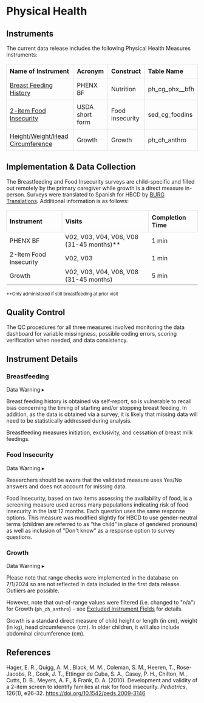# Physical Health

## Instruments
The current data release includes the following Physical Health Measures instruments:

<table style="width: 100%; border-collapse: collapse; table-layout: fixed;">
  <thead>
    <tr>
      <th style="border: 1px solid #ddd; padding: 8px; text-align: left;">Name of Instrument</th>
      <th style="border: 1px solid #ddd; padding: 8px; text-align: left;">Acronym</th>
      <th style="border: 1px solid #ddd; padding: 8px; text-align: left;">Construct</th>
      <th style="border: 1px solid #ddd; padding: 8px; text-align: left;">Table Name</th>
    </tr>
  </thead>
<tbody>
  <tr>
    <td style="border: 1px solid #ddd; padding: 8px; word-wrap: break-word; white-space: normal;"><a href="#breastfeeding">Breast Feeding History</a></td>
    <td style="border: 1px solid #ddd; padding: 8px; word-wrap: break-word; white-space: normal;">PHENX BF</td>
    <td style="border: 1px solid #ddd; padding: 8px; word-wrap: break-word; white-space: normal;">Nutrition</td>
    <td style="border: 1px solid #ddd; padding: 8px; word-wrap: break-word; white-space: normal;">ph_cg_phx__bfh</td>
  </tr>
  <tr>
    <td style="border: 1px solid #ddd; padding: 8px; word-wrap: break-word; white-space: normal;"><a href="#food-insecurity">2-item Food Insecurity</a></td>
    <td style="border: 1px solid #ddd; padding: 8px; word-wrap: break-word; white-space: normal;">USDA short form</td>
    <td style="border: 1px solid #ddd; padding: 8px; word-wrap: break-word; white-space: normal;">Food insecurity</td>
    <td style="border: 1px solid #ddd; padding: 8px; word-wrap: break-word; white-space: normal;">sed_cg_foodins</td>
  </tr>
  <tr>
    <td style="border: 1px solid #ddd; padding: 8px; word-wrap: break-word; white-space: normal;"><a href="#growth">Height/Weight/Head Circumference</a></td>
    <td style="border: 1px solid #ddd; padding: 8px; word-wrap: break-word; white-space: normal;">Growth</td>
    <td style="border: 1px solid #ddd; padding: 8px; word-wrap: break-word; white-space: normal;">Growth</td>
    <td style="border: 1px solid #ddd; padding: 8px; word-wrap: break-word; white-space: normal;">ph_ch_anthro</td>
  </tr>  
</tbody>
</table>

## Implementation & Data Collection

The Breastfeeding and Food Insecurity surveys are child-specific and filled out remotely by the primary caregiver while growth is a direct measure in-person. Surveys were translated to Spanish for HBCD by [BURG Translations](https://burgtranslations.com/our-services/). Additional information is as follows:

<table style="width: 100%; border-collapse: collapse; table-layout: fixed;">
  <thead>
    <tr>
      <th style="border: 1px solid #ddd; padding: 8px; text-align: left;">Instrument</th>
      <th style="border: 1px solid #ddd; padding: 8px; text-align: left;">Visits</th>
      <th style="border: 1px solid #ddd; padding: 8px; text-align: left;">Completion Time</th>      
    </tr>
  </thead>
<tbody>
	<tr>
		<td>PHENX BF</td>
		<td>V02, V03, V04, V06, V08 (31-45 months)**</td>
		<td>1 min</td>
	</tr>
  <tr>
		<td>2-Item Food Insecurity</td>
		<td>V02, V03</td>
		<td>1 min</td>
	</tr>
  <tr>
		<td>Growth</td>
		<td>V02, V03, V04, V06, V08 (31-45 months)</td>
		<td>5 min</td>
	</tr>  
</tbody>
</table>
<small>**Only administered if still breastfeeding at prior visit</small>

## Quality Control
The QC procedures for all three measures involved monitoring the data dashboard for variable missingness, possible coding errors, scoring verification when needed, and data consistency.

## Instrument Details
### Breastfeeding     
<p>
<div id="bf-warning" class="warning-banner" onclick="toggleCollapse(this)">
  <span class="emoji"><i class="fas fa-exclamation-triangle"></i></span>
  <span class="text">Data Warning</span>
  <span class="arrow">▸</span>
</div>
<div class="collapsible-content">
<p>Breast feeding history is obtained via self-report, so is vulnerable to recall bias concerning the timing of starting and/or stopping breast feeding. In addition, as the data is obtained via a survey, it is likely that missing data will need to be statistically addressed during analysis.</p> 
</div>
</p>

Breastfeeding measures initiation, exclusivity, and cessation of breast milk feedings.

### Food Insecurity
<p>
<div id="foodins-warning" class="warning-banner" onclick="toggleCollapse(this)">
  <span class="emoji"><i class="fas fa-exclamation-triangle"></i></span>
  <span class="text">Data Warning</span>
  <span class="arrow">▸</span>
</div>
<div class="collapsible-content">
<p>Researchers should be aware that the validated measure uses Yes/No answers and does not account for missing data.</p> 
</div>
</p>

Food Insecurity, based on two items assessing the availability of food, is a screening measure used across many populations indicating risk of food insecurity in the last 12 months. Each question uses the same response options. This measure was modified slightly for HBCD to use gender-neutral terms (children are referred to as “the child” in place of gendered pronouns) as well as inclusion of "Don't know" as a response option to survey questions.

### Growth   
<p>
<div id="growth-warning" class="warning-banner" onclick="toggleCollapse(this)">
  <span class="emoji"><i class="fas fa-exclamation-triangle"></i></span>
  <span class="text">Data Warning</span>
  <span class="arrow">▸</span>
</div>
<div class="collapsible-content">
<p>Please note that range checks were implemented in the database on 7/1/2024 so are not reflected in data included in the first data release. Outliers are possible.</p> 
<p>However, note that out-of-range values were filtered (i.e. changed to "n/a") for Growth (<code>ph_ch_anthro</code>) - see <a href="../../../datacuration/exclusions#static-exclusions-fields">Excluded Instrument Fields</a> for details.</p>
</div>
</p>
Growth is a standard direct measure of child height or length (in cm), weight (in kg), head circumference (cm). In older children, it will also include abdominal circumference (cm).

## References
<div class="references">
    <p>Hager, E. R., Quigg, A. M., Black, M. M., Coleman, S. M., Heeren, T., Rose-Jacobs, R., Cook, J. T., Ettinger de Cuba, S. A., Casey, P. H., Chilton, M., Cutts, D. B., Meyers, A. F., &amp; Frank, D. A. (2010). Development and validity of a 2-item screen to identify families at risk for food insecurity. <em>Pediatrics</em>, 126(1), e26-32. <a href="https://doi.org/10.1542/peds.2009-3146">https://doi.org/10.1542/peds.2009-3146</a></p>
</div>
<br>


